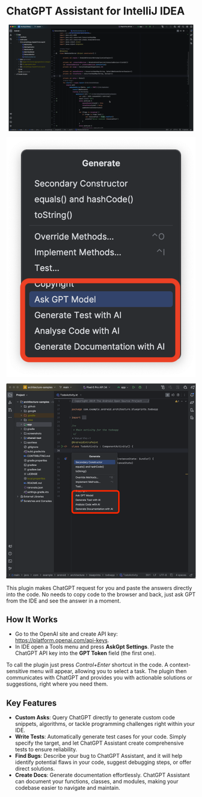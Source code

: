 # ChatGPT Assistant for IntelliJ IDEA

![Screenshot1](/images/animation.webp)

![Screenshot2](/images/image1.png)

![Screenshot3](/images/image2.png)

This plugin  makes ChatGPT request for you and paste the answers directly into the code.
No needs to copy code to the browser and back, just ask GPT from the IDE and see the answer in a moment.

## How It Works

*  Go to the OpenAI site and create API key: <a href="https://platform.openai.com/api-keys">https://platform.openai.com/api-keys</a>.
* In IDE open a Tools menu and press <b>AskGpt Settings</b>. Paste the ChatGPT API key into the <b>GPT Token</b> field (the first one).

To call the plugin just press *Control+Enter* shortcut in the code.
A context-sensitive menu will appear, allowing you to select a task.
The plugin then communicates with ChatGPT and provides you with actionable solutions or suggestions, right where you need them.

## Key Features
* **Custom Asks**: Query ChatGPT directly to generate custom code snippets, algorithms, or tackle programming challenges right within your IDE.</li>
* **Write Tests**: Automatically generate test cases for your code. Simply specify the target, and let ChatGPT Assistant create comprehensive tests to ensure reliability.</li>
* **Find Bugs**: Describe your bug to ChatGPT Assistant, and it will help identify potential flaws in your code, suggest debugging steps, or offer direct solutions.</li>
* **Create Docs**: Generate documentation effortlessly. ChatGPT Assistant can document your functions, classes, and modules, making your codebase easier to navigate and maintain.</li>
